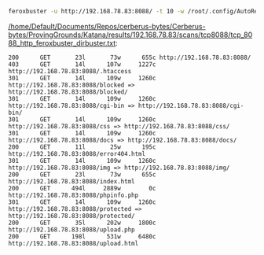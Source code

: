 ```bash
feroxbuster -u http://192.168.78.83:8088/ -t 10 -w /root/.config/AutoRecon/wordlists/dirbuster.txt -x "txt,html,php,asp,aspx,jsp" -v -k -n -q -e -o "/home/Default/Documents/Repos/cerberus-bytes/Cerberus-bytes/ProvingGrounds/Katana/results/192.168.78.83/scans/tcp8088/tcp_8088_http_feroxbuster_dirbuster.txt"
```

[/home/Default/Documents/Repos/cerberus-bytes/Cerberus-bytes/ProvingGrounds/Katana/results/192.168.78.83/scans/tcp8088/tcp_8088_http_feroxbuster_dirbuster.txt](file:///home/Default/Documents/Repos/cerberus-bytes/Cerberus-bytes/ProvingGrounds/Katana/results/192.168.78.83/scans/tcp8088/tcp_8088_http_feroxbuster_dirbuster.txt):

```
200      GET       23l       73w      655c http://192.168.78.83:8088/
403      GET       14l      107w     1227c http://192.168.78.83:8088/.htaccess
301      GET       14l      109w     1260c http://192.168.78.83:8088/blocked => http://192.168.78.83:8088/blocked/
301      GET       14l      109w     1260c http://192.168.78.83:8088/cgi-bin => http://192.168.78.83:8088/cgi-bin/
301      GET       14l      109w     1260c http://192.168.78.83:8088/css => http://192.168.78.83:8088/css/
301      GET       14l      109w     1260c http://192.168.78.83:8088/docs => http://192.168.78.83:8088/docs/
200      GET       11l       25w      195c http://192.168.78.83:8088/error404.html
301      GET       14l      109w     1260c http://192.168.78.83:8088/img => http://192.168.78.83:8088/img/
200      GET       23l       73w      655c http://192.168.78.83:8088/index.html
200      GET      494l     2889w        0c http://192.168.78.83:8088/phpinfo.php
301      GET       14l      109w     1260c http://192.168.78.83:8088/protected => http://192.168.78.83:8088/protected/
200      GET       35l      202w     1800c http://192.168.78.83:8088/upload.php
200      GET      198l      531w     6480c http://192.168.78.83:8088/upload.html

```
